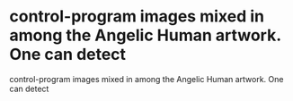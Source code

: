 # control-program images mixed in among the Angelic Human artwork. One can detect

control-program images mixed in among the Angelic Human artwork. One can detect